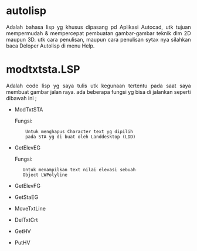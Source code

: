 # autolisp
<p align=justify>Adalah bahasa lisp yg khusus dipasang pd Aplikasi
Autocad, utk tujuan mempermudah & mempercepat 
pembuatan gambar-gambar teknik dlm 2D maupun 3D.
utk cara penulisan, maupun cara penulisan sytax nya
silahkan baca Deloper Autolisp di menu Help.</p>

# modtxtsta.LSP
<p align=justify>Adalah code lisp yg saya tulis utk kegunaan
tertentu pada saat saya membuat gambar jalan raya.
ada beberapa fungsi yg bisa di jalankan seperti
dibawah ini ;</p>

- ModTxtSTA

    Fungsi: 

          Untuk menghapus Character text yg dipilih 
          pada STA yg di buat oleh Landdesktop (LDD)

- GetElevEG

    Fungsi: 

         Untuk menampilkan text nilai elevasi sebuah
         Object LWPolyline

- GetElevFG
- GetStaEG
- MoveTxtLine
- DelTxtCrt
- GetHV
- PutHV


